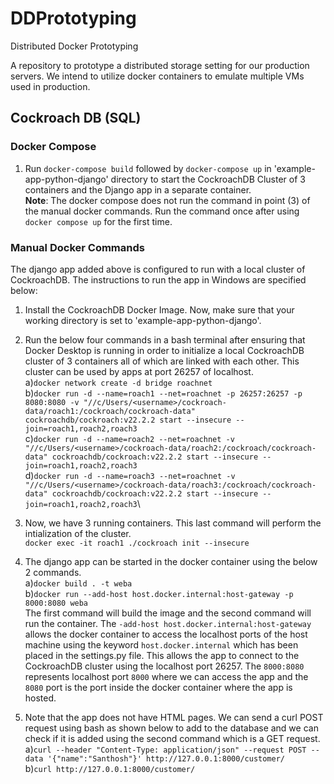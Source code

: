 # DDPrototyping
Distributed Docker Prototyping

A repository to prototype a distributed storage setting for our production servers. We intend to utilize docker containers to emulate multiple VMs used in production.


## Cockroach DB (SQL)

### Docker Compose

1) Run `docker-compose build` followed by `docker-compose up` in 'example-app-python-django' directory to start the CockroachDB Cluster of 3 containers and the Django app in a separate container.\
**Note**: The docker compose does not run the command in point (3) of the manual docker commands. Run the command once after using `docker compose up` for the first time.

### Manual Docker Commands

The django app added above is configured to run with a local cluster of CockroachDB.
The instructions to run the app in Windows are specified below:

1) Install the CockroachDB Docker Image. Now, make sure that your working directory is set to 'example-app-python-django'.

2) Run the below four commands in a bash terminal after ensuring that Docker Desktop is running in order to initialize a local CockroachDB cluster of 3 containers all of which are linked with each other. This cluster can be used by apps at port 26257 of localhost.\
a)`docker network create -d bridge roachnet`\
b)`docker run -d --name=roach1 --net=roachnet -p 26257:26257 -p 8080:8080 -v "//c/Users/<username>/cockroach-data/roach1:/cockroach/cockroach-data" cockroachdb/cockroach:v22.2.2 start --insecure --join=roach1,roach2,roach3`\
c)`docker run -d --name=roach2 --net=roachnet -v "//c/Users/<username>/cockroach-data/roach2:/cockroach/cockroach-data" cockroachdb/cockroach:v22.2.2 start --insecure --join=roach1,roach2,roach3`\
d)`docker run -d --name=roach3 --net=roachnet -v "//c/Users/<username>/cockroach-data/roach3:/cockroach/cockroach-data" cockroachdb/cockroach:v22.2.2 start --insecure --join=roach1,roach2,roach3`\

3) Now, we have 3 running containers. This last command will perform the intialization of the cluster.\
`docker exec -it roach1 ./cockroach init --insecure`

4) The django app can be started in the docker container using the below 2 commands.\
a)`docker build . -t weba`\
b)`docker run --add-host host.docker.internal:host-gateway -p 8000:8080 weba`\
The first command will build the image and the second command will run the container. The `-add-host host.docker.internal:host-gateway` allows the docker container to access the localhost ports of the host machine using the keyword `host.docker.internal` which has been placed in the settings.py file. This allows the app to connect to the CockroachDB cluster using the localhost port 26257. The `8000:8080` represents localhost port `8000` where we can access the app and the `8080` port is the port inside the docker container where the app is hosted.

5) Note that the app does not have HTML pages. We can send a curl POST request using bash as shown below to add to the database and we can check if it is added using the second command which is a GET request.\
a)`curl --header "Content-Type: application/json" --request POST --data '{"name":"Santhosh"}' http://127.0.0.1:8000/customer/`\
b)`curl http://127.0.0.1:8000/customer/`




